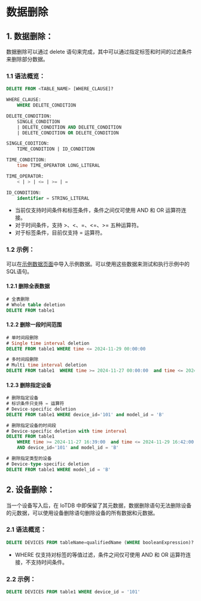 <!--

    Licensed to the Apache Software Foundation (ASF) under one
    or more contributor license agreements.  See the NOTICE file
    distributed with this work for additional information
    regarding copyright ownership.  The ASF licenses this file
    to you under the Apache License, Version 2.0 (the
    "License"); you may not use this file except in compliance
    with the License.  You may obtain a copy of the License at
    
        http://www.apache.org/licenses/LICENSE-2.0
    
    Unless required by applicable law or agreed to in writing,
    software distributed under the License is distributed on an
    "AS IS" BASIS, WITHOUT WARRANTIES OR CONDITIONS OF ANY
    KIND, either express or implied.  See the License for the
    specific language governing permissions and limitations
    under the License.

-->

# 数据删除

## 1. 数据删除：

数据删除可以通过 delete 语句来完成，其中可以通过指定标签和时间的过滤条件来删除部分数据。

### 1.1 语法概览：

```SQL
DELETE FROM <TABLE_NAME> [WHERE_CLAUSE]?

WHERE_CLAUSE:
    WHERE DELETE_CONDITION

DELETE_CONDITION:
    SINGLE_CONDITION
    | DELETE_CONDITION AND DELETE_CONDITION
    | DELETE_CONDITION OR DELETE_CONDITION

SINGLE_CODITION:
    TIME_CONDITION | ID_CONDITION

TIME_CONDITION:
    time TIME_OPERATOR LONG_LITERAL

TIME_OPERATOR:
    < | > | <= | >= | =

ID_CONDITION:
    identifier = STRING_LITERAL
```

- 当前仅支持时间条件和标签条件，条件之间仅可使用 AND 和 OR 运算符连接。
- 对于时间条件，支持 >、<、=、<=、>= 五种运算符。
- 对于标签条件，目前仅支持 = 运算符。

### 1.2 示例：

可以在[示例数据页面](../Reference/Sample-Data.md)中导入示例数据。可以使用这些数据来测试和执行示例中的SQL语句。

#### 1.2.1 删除全表数据

```SQL
# 全表删除
# Whole table deletion
DELETE FROM table1
```

#### 1.2.2 删除一段时间范围

```SQL
# 单时间段删除
# Single time interval deletion
DELETE FROM table1 WHERE time <= 2024-11-29 00:00:00

# 多时间段删除
# Multi time interval deletion
DELETE FROM table1  WHERE time >= 2024-11-27 00:00:00  and time <= 2024-11-29 00:00:00
```

#### 1.2.3 删除指定设备

```SQL
# 删除指定设备
# 标识条件只支持 = 运算符
# Device-specific deletion
DELETE FROM table1 WHERE device_id='101' and model_id = 'B'

# 删除指定设备的时间段
# Device-specific deletion with time interval
DELETE FROM table1 
    WHERE time >= 2024-11-27 16:39:00  and time <= 2024-11-29 16:42:00 
    AND device_id='101' and model_id = 'B'

# 删除指定类型的设备
# Device-type-specific deletion
DELETE FROM table1 WHERE model_id = 'B'
```

## 2. 设备删除：

当一个设备写入后，在 IoTDB 中即保留了其元数据，数据删除语句无法删除设备的元数据，可以使用设备删除语句删除设备的所有数据和元数据。

### 2.1 语法概览：

```SQL
DELETE DEVICES FROM tableName=qualifiedName (WHERE booleanExpression)?
```

- WHERE 仅支持对标签的等值过滤，条件之间仅可使用 AND 和 OR 运算符连接，不支持时间条件。

### 2.2 示例：

```SQL
DELETE DEVICES FROM table1 WHERE device_id = '101'
```